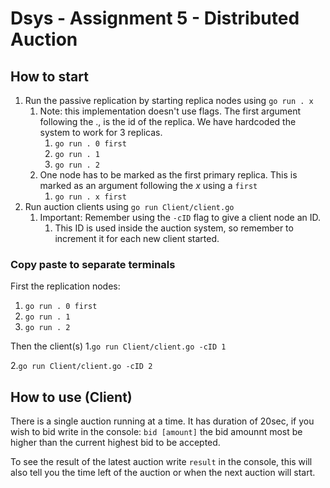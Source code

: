 # Dsys - Assignment 5 - Distributed Auction

## How to start

1. Run the passive replication by starting replica nodes using ```go run . x```
   1. Note: this implementation doesn't use flags. The first argument following the ., is the id of the replica. We have hardcoded the system to work for 3 replicas.
      1. ```go run . 0 first```
      2. ```go run . 1```
      3. `go run . 2`
   2. One node has to be marked as the first primary replica. This is marked as an argument following the *x* using a ```first```
      1. ```go run . x first```
2. Run auction clients using `go run Client/client.go`
   1. Important: Remember using the `-cID` flag to give a client node an ID.
      1. This ID is used inside the auction system, so remember to increment it for each new client started.

### Copy paste to separate terminals

First the replication nodes:

1. `go run . 0 first`
2. `go run . 1`
3. `go run . 2`

Then the client(s)
1.`go run Client/client.go -cID 1`

2.`go run Client/client.go -cID 2`

## How to use (Client)
There is a single auction running at a time. It has duration of 20sec, if you wish to bid write in the console: `bid [amount]` the bid amounnt most be higher than the current highest bid to be accepted.

To see the result of the latest auction write `result` in the console, this will also tell you the time left of the auction or when the next auction will start.